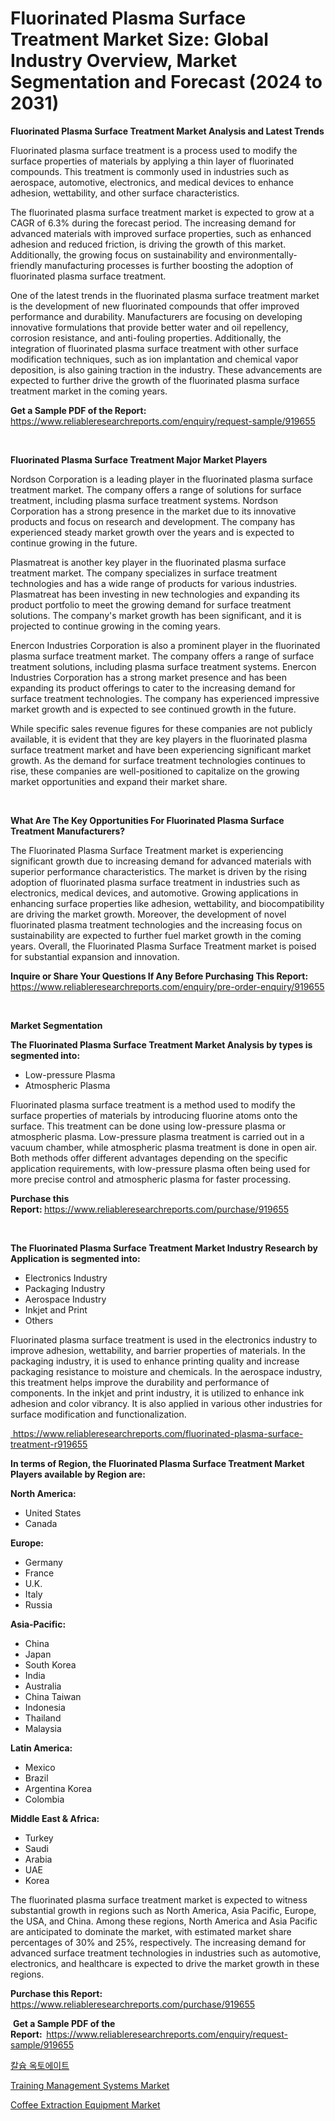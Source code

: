 <p><h1>Fluorinated Plasma Surface Treatment Market Size: Global Industry Overview, Market Segmentation and Forecast (2024 to 2031)</h1></p><p><strong>Fluorinated Plasma Surface Treatment Market Analysis and Latest Trends</strong></p>
<p><p>Fluorinated plasma surface treatment is a process used to modify the surface properties of materials by applying a thin layer of fluorinated compounds. This treatment is commonly used in industries such as aerospace, automotive, electronics, and medical devices to enhance adhesion, wettability, and other surface characteristics.</p><p>The fluorinated plasma surface treatment market is expected to grow at a CAGR of 6.3% during the forecast period. The increasing demand for advanced materials with improved surface properties, such as enhanced adhesion and reduced friction, is driving the growth of this market. Additionally, the growing focus on sustainability and environmentally-friendly manufacturing processes is further boosting the adoption of fluorinated plasma surface treatment.</p><p>One of the latest trends in the fluorinated plasma surface treatment market is the development of new fluorinated compounds that offer improved performance and durability. Manufacturers are focusing on developing innovative formulations that provide better water and oil repellency, corrosion resistance, and anti-fouling properties. Additionally, the integration of fluorinated plasma surface treatment with other surface modification techniques, such as ion implantation and chemical vapor deposition, is also gaining traction in the industry. These advancements are expected to further drive the growth of the fluorinated plasma surface treatment market in the coming years.</p></p>
<p><strong>Get a Sample PDF of the Report:&nbsp;</strong> <a href="https://www.reliableresearchreports.com/enquiry/request-sample/919655">https://www.reliableresearchreports.com/enquiry/request-sample/919655</a></p>
<p>&nbsp;</p>
<p><strong>Fluorinated Plasma Surface Treatment Major Market Players</strong></p>
<p><p>Nordson Corporation is a leading player in the fluorinated plasma surface treatment market. The company offers a range of solutions for surface treatment, including plasma surface treatment systems. Nordson Corporation has a strong presence in the market due to its innovative products and focus on research and development. The company has experienced steady market growth over the years and is expected to continue growing in the future.</p><p>Plasmatreat is another key player in the fluorinated plasma surface treatment market. The company specializes in surface treatment technologies and has a wide range of products for various industries. Plasmatreat has been investing in new technologies and expanding its product portfolio to meet the growing demand for surface treatment solutions. The company's market growth has been significant, and it is projected to continue growing in the coming years.</p><p>Enercon Industries Corporation is also a prominent player in the fluorinated plasma surface treatment market. The company offers a range of surface treatment solutions, including plasma surface treatment systems. Enercon Industries Corporation has a strong market presence and has been expanding its product offerings to cater to the increasing demand for surface treatment technologies. The company has experienced impressive market growth and is expected to see continued growth in the future.</p><p>While specific sales revenue figures for these companies are not publicly available, it is evident that they are key players in the fluorinated plasma surface treatment market and have been experiencing significant market growth. As the demand for surface treatment technologies continues to rise, these companies are well-positioned to capitalize on the growing market opportunities and expand their market share.</p></p>
<p>&nbsp;</p>
<p><strong>What Are The Key Opportunities For Fluorinated Plasma Surface Treatment Manufacturers?</strong></p>
<p><p>The Fluorinated Plasma Surface Treatment market is experiencing significant growth due to increasing demand for advanced materials with superior performance characteristics. The market is driven by the rising adoption of fluorinated plasma surface treatment in industries such as electronics, medical devices, and automotive. Growing applications in enhancing surface properties like adhesion, wettability, and biocompatibility are driving the market growth. Moreover, the development of novel fluorinated plasma treatment technologies and the increasing focus on sustainability are expected to further fuel market growth in the coming years. Overall, the Fluorinated Plasma Surface Treatment market is poised for substantial expansion and innovation.</p></p>
<p><strong>Inquire or Share Your Questions If Any Before Purchasing This Report:</strong> <a href="https://www.reliableresearchreports.com/enquiry/pre-order-enquiry/919655">https://www.reliableresearchreports.com/enquiry/pre-order-enquiry/919655</a></p>
<p>&nbsp;</p>
<p><strong>Market Segmentation</strong></p>
<p><strong>The Fluorinated Plasma Surface Treatment Market Analysis by types is segmented into:</strong></p>
<p><ul><li>Low-pressure Plasma</li><li>Atmospheric Plasma</li></ul></p>
<p><p>Fluorinated plasma surface treatment is a method used to modify the surface properties of materials by introducing fluorine atoms onto the surface. This treatment can be done using low-pressure plasma or atmospheric plasma. Low-pressure plasma treatment is carried out in a vacuum chamber, while atmospheric plasma treatment is done in open air. Both methods offer different advantages depending on the specific application requirements, with low-pressure plasma often being used for more precise control and atmospheric plasma for faster processing.</p></p>
<p><strong>Purchase this Report:&nbsp;</strong><a href="https://www.reliableresearchreports.com/purchase/919655">https://www.reliableresearchreports.com/purchase/919655</a></p>
<p>&nbsp;</p>
<p><strong>The Fluorinated Plasma Surface Treatment Market Industry Research by Application is segmented into:</strong></p>
<p><ul><li>Electronics Industry</li><li>Packaging Industry</li><li>Aerospace Industry</li><li>Inkjet and Print</li><li>Others</li></ul></p>
<p><p>Fluorinated plasma surface treatment is used in the electronics industry to improve adhesion, wettability, and barrier properties of materials. In the packaging industry, it is used to enhance printing quality and increase packaging resistance to moisture and chemicals. In the aerospace industry, this treatment helps improve the durability and performance of components. In the inkjet and print industry, it is utilized to enhance ink adhesion and color vibrancy. It is also applied in various other industries for surface modification and functionalization.</p></p>
<p><a href="https://www.reliableresearchreports.com/fluorinated-plasma-surface-treatment-r919655">&nbsp;https://www.reliableresearchreports.com/fluorinated-plasma-surface-treatment-r919655</a></p>
<p><strong>In terms of Region, the Fluorinated Plasma Surface Treatment Market Players available by Region are:</strong></p>
<p>
    <p> <strong> North America: </strong>
        <ul>
            <li>United States</li>
            <li>Canada</li>
        </ul>
        </p> 
    <p> <strong> Europe: </strong>
        <ul>
            <li>Germany</li>
            <li>France</li>
            <li>U.K.</li>
            <li>Italy</li>
            <li>Russia</li>
        </ul>
        </p> 
    <p> <strong> Asia-Pacific: </strong>
        <ul>
            <li>China</li>
            <li>Japan</li>
            <li>South Korea</li>
            <li>India</li>
            <li>Australia</li>
            <li>China Taiwan</li>
            <li>Indonesia</li>
            <li>Thailand</li>
            <li>Malaysia</li>
        </ul>
        </p> 
    <p> <strong> Latin America: </strong>
        <ul>
            <li>Mexico</li>
            <li>Brazil</li>
            <li>Argentina Korea</li>
            <li>Colombia</li>
        </ul>
        </p> 
    <p> <strong> Middle East & Africa: </strong>
        <ul>
            <li>Turkey</li>
            <li>Saudi</li>
            <li>Arabia</li>
            <li>UAE</li>
            <li>Korea</li>
        </ul>
    </p>
    </p>
<p><p>The fluorinated plasma surface treatment market is expected to witness substantial growth in regions such as North America, Asia Pacific, Europe, the USA, and China. Among these regions, North America and Asia Pacific are anticipated to dominate the market, with estimated market share percentages of 30% and 25%, respectively. The increasing demand for advanced surface treatment technologies in industries such as automotive, electronics, and healthcare is expected to drive the market growth in these regions.</p></p>
<p><strong>Purchase this Report: </strong><a href="https://www.reliableresearchreports.com/purchase/919655">https://www.reliableresearchreports.com/purchase/919655</a></p>
<p>&nbsp;<strong>Get a Sample PDF of the Report:&nbsp;&nbsp;</strong><a href="https://www.reliableresearchreports.com/enquiry/request-sample/919655">https://www.reliableresearchreports.com/enquiry/request-sample/919655</a></p>
<p><strong></strong></p>
<p><p><a href="https://github.com/fernandotryO5lson96765/Market-Research-Report-List-1/blob/main/418988252484.md">칼슘 옥토에이트</a></p><p><a href="https://www.linkedin.com/pulse/training-management-systems-market-trends-forecast-competitive-5obae">Training Management Systems Market</a></p><p><a href="https://www.linkedin.com/pulse/coffee-extraction-equipment-market-analysis-its-cagr-segmentation-mqbvf">Coffee Extraction Equipment Market</a></p></p>